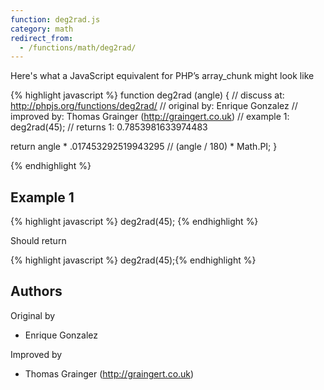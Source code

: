 ```yaml
---
function: deg2rad.js
category: math
redirect_from:
  - /functions/math/deg2rad/
---
```


<!-- WARNING! This file is auto generated by `npm run web:inject`, do not edit by hand -->

Here's what a JavaScript equivalent for PHP’s array_chunk might look like

{% highlight javascript %}
function deg2rad (angle) {
  //  discuss at: http://phpjs.org/functions/deg2rad/
  // original by: Enrique Gonzalez
  // improved by: Thomas Grainger (http://graingert.co.uk)
  //   example 1: deg2rad(45);
  //   returns 1: 0.7853981633974483

  return angle * .017453292519943295 // (angle / 180) * Math.PI;
}

{% endhighlight %}

## Example 1

{% highlight javascript %}
deg2rad(45);
{% endhighlight %}

Should return

{% highlight javascript %}
deg2rad(45);{% endhighlight %}


## Authors


Original by

- Enrique Gonzalez


Improved by

- Thomas Grainger (http://graingert.co.uk)


